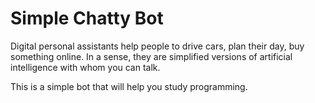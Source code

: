 # Simple Chatty Bot

Digital personal assistants help people to drive cars, plan their day, buy something online. In a sense, they are simplified versions of artificial intelligence with whom you can talk.

This is a simple bot that will help you study programming.

